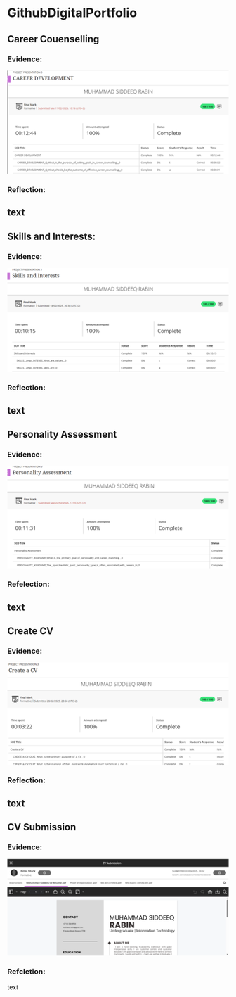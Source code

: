 # GithubDigitalPortfolio

## Career Couenselling
### Evidence:
![alt text](./CareerDevelopment.png)

### Reflection:
text
----------------------------------------------------
## Skills and Interests:
### Evidence:
![alt text](./SkillsAndInterests.png)

### Reflection:
text
----------------------------------------------------
## Personality Assessment
### Evidence:
![alt text](./PersonalityAssessment.png)

### Refelection:
text
----------------------------------------------------
## Create CV
### Evidence:
![alt text](./CreateaCV.png)

### Reflection:
text
---------------------------------------------------
## CV Submission
### Evidence:
![alt text](./CVsubmission.png)

### Refcletion: 
text




